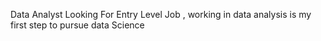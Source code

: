 Data Analyst Looking For Entry Level Job ,  working in data analysis is my first step to pursue data Science 


<!---
AbdelM1djid/AbdelM1djid is a ✨ special ✨ repository because its `README.md` (this file) appears on your GitHub profile.
You can click the Preview link to take a look at your changes.
--->

